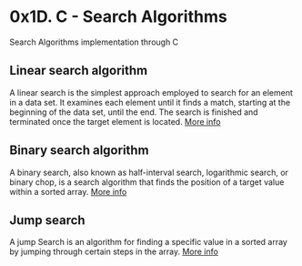 # 0x1D. C - Search Algorithms

Search Algorithms implementation through C

## Linear search algorithm

A linear search is the simplest approach employed to search for an element in a data set. It examines each element until it finds a match, starting at the beginning of the data set, until the end. The search is finished and terminated once the target element is located. [More info](https://en.wikipedia.org/wiki/Linear_search)

## Binary search algorithm

A binary search, also known as half-interval search, logarithmic search, or binary chop, is a search algorithm that finds the position of a target value within a sorted array. [More info](https://en.wikipedia.org/wiki/Binary_search_algorithm)

## Jump search

A jump Search is an algorithm for finding a specific value in a sorted array by jumping through certain steps in the array. [More info](https://en.wikipedia.org/wiki/Jump_search)

